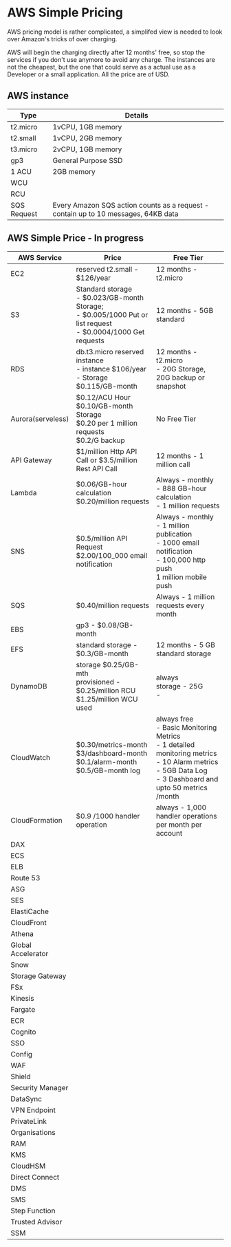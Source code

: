 # AWS Simple Pricing
AWS pricing model is rather complicated, a simplifed view is needed to look over Amazon's tricks of over charging.

AWS will begin the charging directly after 12 months' free, so stop the services if you don't use anymore to avoid any charge.
The instances are not the cheapest, but the one that could serve as a actual use as a Developer or a small application.
All the price are of USD.

## AWS instance

| Type     |  Details     |
| -------- | ------------ |
| t2.micro | 1vCPU, 1GB memory |
| t2.small | 1vCPU, 2GB memory |
| t3.micro | 2vCPU, 1GB memory |
| gp3      | General Purpose SSD |
| 1 ACU    | 2GB memory |
| WCU      | 
| RCU      |
| SQS Request | Every Amazon SQS action counts as a request - contain up to 10 messages, 64KB data |


## AWS Simple Price - In progress

| AWS Service   |  Price       | Free Tier |
| ------------- | ------------ | --------- |
| EC2 | reserved t2.small - $126/year |  12 months - t2.micro  |
| S3  | Standard storage <br/> - $0.023/GB-month Storage; <br/> - $0.005/1000 Put or list request <br/> - $0.0004/1000 Get requests | 12 months - 5GB standard |
| RDS | db.t3.micro reserved instance <br/> - instance $106/year <br/> - Storage $0.115/GB-month  | 12 months - t2.micro <br/> - 20G Storage, 20G backup or snapshot |
| Aurora(serveless) | $0.12/ACU Hour <br/> $0.10/GB-month Storage <br/> $0.20 per 1 million requests <br/> $0.2/G backup | No Free Tier |
| API Gateway | $1/million Http API Call or $3.5/million Rest API Call | 12 months - 1 million call |
| Lambda | $0.06/GB-hour calculation <br/> $0.20/million requests | Always - monthly <br/> - 888 GB-hour calculation <br> - 1 million requests |
| SNS | $0.5/million API Request <br/> $2.00/100_000 email notification | Always - monthly <br/> - 1 million publication <br/> - 1000 email notification <br/> - 100,000 http push <br/> 1 million mobile push |
| SQS | $0.40/million requests | Always - 1 million requests every month |
| EBS | gp3 - $0.08/GB-month | |
| EFS | standard storage - $0.3/GB-month | 12 months - 5 GB standard storage |
| DynamoDB | storage $0.25/GB-mth <br/> provisioned - $0.25/million RCU <br/> $1.25/million WCU used | always <br/> storage - 25G <br/> -   |
| CloudWatch | $0.30/metrics-month <br/> $3/dashboard-month <br/> $0.1/alarm-month <br/> $0.5/GB-month log | always free <br/> - Basic Monitoring Metrics <br/> - 1 detailed monitoring metrics <br/> - 10 Alarm metrics <br/> - 5GB Data Log <br/> - 3 Dashboard and upto 50 metrics /month |
| CloudFormation | $0.9 /1000 handler operation | always - 1,000 handler operations per month per account|
| DAX | |
| ECS | |
| ELB | |
| Route 53 |
| ASG | |
| SES | |
| ElastiCache | |
| CloudFront | |
| Athena | |
| Global Accelerator | |
| Snow | |
| Storage Gateway | |
| FSx | |
| Kinesis | |
| Fargate | |
| ECR | |
| Cognito | |
| SSO | |
| Config | |
| WAF | |
| Shield | |
| Security Manager | |
| DataSync | |
| VPN Endpoint | |
| PrivateLink | |
| Organisations | |
| RAM | |
| KMS | |
| CloudHSM | |
| Direct Connect | |
| DMS | |
| SMS | |
| Step Function | |
| Trusted Advisor | |
| SSM | |